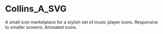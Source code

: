 # Collins_A_SVG

A small icon marketplace for a stylish set of music player icons.
Responsive to smaller screens.
Animated icons.
